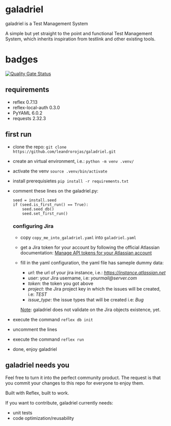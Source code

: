 # galadriel
galadriel is a Test Management System

A simple but yet straight to the point and functional Test Management System, which inherits inspiration from testlink and other existing tools.

# badges
[![Quality Gate Status](https://sonarcloud.io/api/project_badges/measure?project=leandrorojas_galadriel&metric=alert_status)](https://sonarcloud.io/summary/new_code?id=leandrorojas_galadriel)

 ## requirements
* reflex 0.7.13
* reflex-local-auth 0.3.0
* PyYAML 6.0.2
* requests 2.32.3

## first run
* clone the repo: ```git clone https://github.com/leandrorojas/galadriel.git```
* create an virtual environment, i.e.: ```python -m venv .venv/```
* activate the venv ```source .venv/bin/activate```
* install prerequisietes ```pip install -r requirements.txt```
* comment these lines on the galadriel.py:
    ```
    seed = install.seed
    if (seed.is_first_run() == True):
        seed.seed_db()
        seed.set_first_run()
    ```
    ### configuring Jira
    * copy ```copy_me_into_galadriel.yaml``` into ```galadriel.yaml```
    * get a Jira token for your account by following the official Atlassian documentation: [Manage API tokens for your Atlassian account](https://support.atlassian.com/atlassian-account/docs/manage-api-tokens-for-your-atlassian-account/)
    * fill in the yaml configuration, the yaml file has sameple dummy data:
        * _url_: the url of your jira instance, i.e.: _https://instance.atlassian.net_
        * _user_: your Jira username, i.e: _yourmail@server.com_
        * _token_: the token you got above
        * _project_: the Jira project key in which the issues will be created, i.e: _TEST_
        * _issue_type_: the issue types that will be created i.e: _Bug_

        <u>Note</U>: galadriel does not validate on the Jira objects existence, yet.

* execute the command ```reflex db init```
* uncomment the lines
* execute the command ```reflex run```
* done, enjoy galadriel

## galadriel needs you
Feel free to turn it into the perfect community product. The request is that you commit your changes to this repo for everyone to enjoy them.

Built with Reflex, built to work.

If you want to contribute, galadriel currently needs:
* unit tests
* code optimization/reusability

